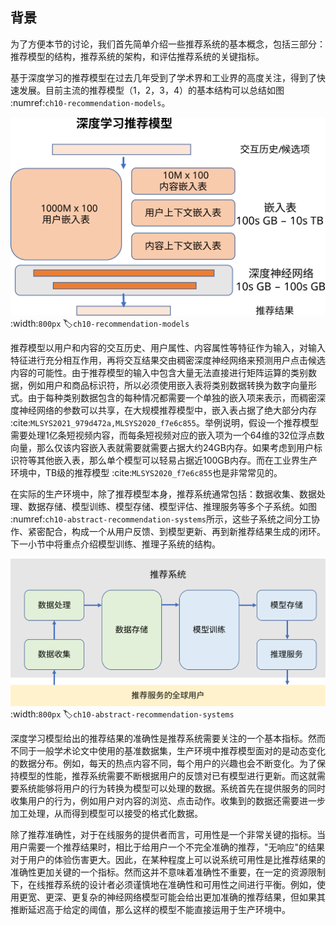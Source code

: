 ## 背景

为了方便本节的讨论，我们首先简单介绍一些推荐系统的基本概念，包括三部分：推荐模型的结构，推荐系统的架构，和评估推荐系统的关键指标。

基于深度学习的推荐模型在过去几年受到了学术界和工业界的高度关注，得到了快速发展。目前主流的推荐模型（1，2，3，4）的基本结构可以总结如图 :numref:`ch10-recommendation-models`。

![推荐模型的基本结构](../img/ch10/ch10-recommendation-models.svg)
:width:`800px`
:label:`ch10-recommendation-models`


推荐模型以用户和内容的交互历史、用户属性、内容属性等特征作为输入，对输入特征进行充分相互作用，再将交互结果交由稠密深度神经网络来预测用户点击候选内容的可能性。由于推荐模型的输入中包含大量无法直接进行矩阵运算的类别数据，例如用户和商品标识符，所以必须使用嵌入表将类别数据转换为数字向量形式。由于每种类别数据包含的每种情况都需要一个单独的嵌入项来表示，而稠密深度神经网络的参数可以共享，在大规模推荐模型中，嵌入表占据了绝大部分内存 :cite:`MLSYS2021_979d472a,MLSYS2020_f7e6c855`。举例说明，假设一个推荐模型需要处理1亿条短视频内容，而每条短视频对应的嵌入项为一个64维的32位浮点数向量，那么仅该内容嵌入表就需要就需要占据大约24GB内存。如果考虑到用户标识符等其他嵌入表，那么单个模型可以轻易占据近100GB内存。而在工业界生产环境中，TB级的推荐模型 :cite:`MLSYS2020_f7e6c855`也是非常常见的。


在实际的生产环境中，除了推荐模型本身，推荐系统通常包括：数据收集、数据处理、数据存储、模型训练、模型存储、模型评估、推理服务等多个子系统。如图 :numref:`ch10-abstract-recommendation-systems`所示，这些子系统之间分工协作、紧密配合，构成一个从用户反馈、到模型更新、再到新推荐结果生成的闭环。下一小节中将重点介绍模型训练、推理子系统的结构。

![推荐系统的抽象架构](../img/ch10/ch10-abstract-recommendation-systems.svg)
:width:`800px`
:label:`ch10-abstract-recommendation-systems`

深度学习模型给出的推荐结果的准确性是推荐系统需要关注的一个基本指标。然而不同于一般学术论文中使用的基准数据集，生产环境中推荐模型面对的是动态变化的数据分布。例如，每天的热点内容不同，每个用户的兴趣也会不断变化。为了保持模型的性能，推荐系统需要不断根据用户的反馈对已有模型进行更新。而这就需要系统能够将用户的行为转换为模型可以处理的数据。系统首先在提供服务的同时收集用户的行为，例如用户对内容的浏览、点击动作。收集到的数据还需要进一步加工处理，从而得到模型可以接受的格式化数据。

除了推荐准确性，对于在线服务的提供者而言，可用性是一个非常关键的指标。当用户需要一个推荐结果时，相比于给用户一个不完全准确的推荐，"无响应"的结果对于用户的体验伤害更大。因此，在某种程度上可以说系统可用性是比推荐结果的准确性更加关键的一个指标。然而这并不意味着准确性不重要，在一定的资源限制下，在线推荐系统的设计者必须谨慎地在准确性和可用性之间进行平衡。例如，使用更宽、更深、更复杂的神经网络模型可能会给出更加准确的推荐结果，但如果其推断延迟高于给定的阈值，那么这样的模型不能直接运用于生产环境中。